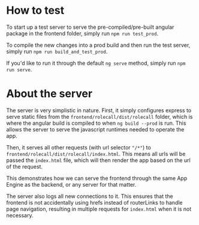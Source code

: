 # How to test

To start up a test server to serve the pre-compiled/pre-built angular package in the frontend folder, simply run `npm run test_prod`.

To compile the new changes into a prod build and then run the test server, simply run `npm run build_and_test_prod`.

If you'd like to run it through the default `ng serve` method, simply run `npm run serve`.

# About the server

The server is very simplistic in nature. First, it simply configures express to serve static files from the `frontend/rolecall/dist/rolecall` folder, which is where the angular build is compiled to when `ng build --prod` is run. This allows the server to serve the javascript runtimes needed to operate the app.

Then, it serves all other requests (with url selector `"/*"`) to `frontend/rolecall/dist/rolecall/index.html`. This means all urls will be passed the `index.html` file, which will then render the app based on the url of the request.

This demonstrates how we can serve the frontend through the same App Engine as the backend, or any server for that matter.

The server also logs all new connections to it. This ensures that the frontend is not accidentally using hrefs instead of routerLinks to handle page navigation, resulting in multiple requests for `index.html` when it is not necessary.